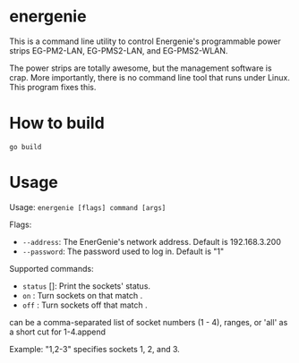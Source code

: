 # energenie

This is a command line utility to control Energenie's programmable power 
strips EG-PM2-LAN, EG-PMS2-LAN, and EG-PMS2-WLAN.

The power strips are totally awesome, but the management software is crap.
More importantly, there is no command line tool that runs under Linux. This
program fixes this.

# How to build
`go build`

# Usage
Usage: `energenie [flags] command [args]`

Flags:
- `--address`: The EnerGenie's network address. Default is 192.168.3.200
- `--password`: The password used to log in. Default is "1"

Supported commands:
- `status` [<socket-spec>]: Print the sockets' status.
- `on` <socket-spec>: Turn sockets on that match <socket-spec>.
- `off` <socket-spec>: Turn sockets off that match <socket-spec>.

<socket-spec> can be a comma-separated list of socket numbers (1 - 4),
ranges, or 'all' as a short cut for 1-4.append

Example: "1,2-3" specifies sockets 1, 2, and 3.
